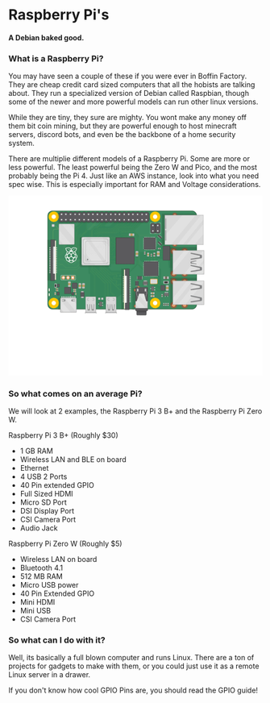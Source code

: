 # Raspberry Pi's
#### A Debian baked good.

### What is a Raspberry Pi?
You may have seen a couple of these if you were ever in Boffin Factory. They are cheap credit card sized computers that all the hobists are talking about. They run a specialized version of Debian called Raspbian, though some of the newer and more powerful models can run other linux versions.

While they are tiny, they sure are mighty. You wont make any money off them bit coin mining, but they are powerful enough to host minecraft servers, discord bots, and even be the backbone of a home security system.

There are multiplie different models of a Raspberry Pi. Some are more or less powerful. The least powerful being the Zero W and Pico, and the most probably being the Pi 4. Just like an AWS instance, look into what you need spec wise. This is especially important for RAM and Voltage considerations.

![](rsc/pi-plug-in.gif)

### So what comes on an average Pi?
We will look at 2 examples, the Raspberry Pi 3 B+ and the Raspberry Pi Zero W.

Raspberry Pi 3 B+ (Roughly $30)
* 1 GB RAM
* Wireless LAN and BLE on board
* Ethernet
* 4 USB 2 Ports
* 40 Pin extended GPIO
* Full Sized HDMI
* Micro SD Port
* DSI Display Port
* CSI Camera Port
* Audio Jack

Raspberry Pi Zero W (Roughly $5)
* Wireless LAN on board
* Bluetooth 4.1
* 512 MB RAM
* Micro USB power
* 40 Pin Extended GPIO
* Mini HDMI
* Mini USB
* CSI Camera Port

### So what can I do with it?
Well, its basically a full blown computer and runs Linux. There are a ton of projects for gadgets to make with them, or you could just use it as a remote Linux server in a drawer.

If you don't know how cool GPIO Pins are, you should read the GPIO guide!


